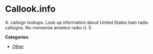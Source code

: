 # Callook.info


A.  callsign lookups. Look up information about United States ham radio callsigns. No-nonsense amateur radio U. S



**Categories**:
- [Other](https://github.com/apis-list/apis-list#other)






